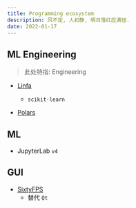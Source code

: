 ```yaml
---
title: Programming ecosystem
description: 风不定, 人初静, 明日落红应满径.
date: 2022-01-17
---
```


## ML Engineering

> 此处特指: Engineering

* [Linfa](https://github.com/rust-ml/linfa)
  - `scikit-learn`

* [Polars](https://github.com/pola-rs/polars)

## ML

* JupyterLab `v4`

## GUI

* [SixtyFPS](https://github.com/sixtyfpsui/sixtyfps)
  - 替代 `Qt`
